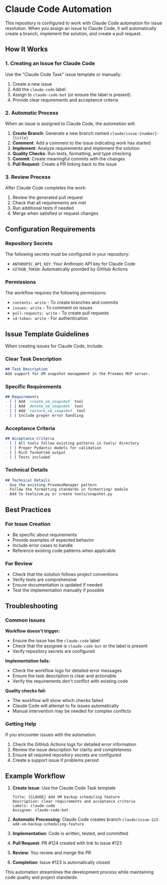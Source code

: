 # Claude Code Automation

This repository is configured to work with Claude Code automation for issue resolution. When you assign an issue to Claude Code, it will automatically create a branch, implement the solution, and create a pull request.

## How It Works

### 1. Creating an Issue for Claude Code

Use the "Claude Code Task" issue template or manually:

1. Create a new issue
2. Add the `claude-code` label
3. Assign to `claude-code-bot` (or ensure the label is present)
4. Provide clear requirements and acceptance criteria

### 2. Automatic Process

When an issue is assigned to Claude Code, the automation will:

1. **Create Branch**: Generate a new branch named `claude/issue-{number}-{title}`
2. **Comment**: Add a comment to the issue indicating work has started
3. **Implement**: Analyze requirements and implement the solution
4. **Quality Checks**: Run tests, formatting, and type checking
5. **Commit**: Create meaningful commits with the changes
6. **Pull Request**: Create a PR linking back to the issue

### 3. Review Process

After Claude Code completes the work:

1. Review the generated pull request
2. Check that all requirements are met
3. Run additional tests if needed
4. Merge when satisfied or request changes

## Configuration Requirements

### Repository Secrets

The following secrets must be configured in your repository:

- `ANTHROPIC_API_KEY`: Your Anthropic API key for Claude Code
- `GITHUB_TOKEN`: Automatically provided by GitHub Actions

### Permissions

The workflow requires the following permissions:
- `contents: write` - To create branches and commits
- `issues: write` - To comment on issues
- `pull-requests: write` - To create pull requests
- `id-token: write` - For authentication

## Issue Template Guidelines

When creating issues for Claude Code, include:

### Clear Task Description
```markdown
## Task Description
Add support for VM snapshot management in the Proxmox MCP server.
```

### Specific Requirements
```markdown
## Requirements
- [ ] Add `create_vm_snapshot` tool
- [ ] Add `delete_vm_snapshot` tool
- [ ] Add `restore_vm_snapshot` tool
- [ ] Include proper error handling
```

### Acceptance Criteria
```markdown
## Acceptance Criteria
- [ ] All tools follow existing patterns in tools/ directory
- [ ] Proper Pydantic models for validation
- [ ] Rich formatted output
- [ ] Tests included
```

### Technical Details
```markdown
## Technical Details
- Use the existing ProxmoxManager pattern
- Follow the formatting standards in formatting/ module
- Add to tools/vm.py or create tools/snapshot.py
```

## Best Practices

### For Issue Creation
- Be specific about requirements
- Provide examples of expected behavior
- Include error cases to handle
- Reference existing code patterns when applicable

### For Review
- Check that the solution follows project conventions
- Verify tests are comprehensive
- Ensure documentation is updated if needed
- Test the implementation manually if possible

## Troubleshooting

### Common Issues

**Workflow doesn't trigger:**
- Ensure the issue has the `claude-code` label
- Check that the assignee is `claude-code-bot` or the label is present
- Verify repository secrets are configured

**Implementation fails:**
- Check the workflow logs for detailed error messages
- Ensure the task description is clear and actionable
- Verify the requirements don't conflict with existing code

**Quality checks fail:**
- The workflow will show which checks failed
- Claude Code will attempt to fix issues automatically
- Manual intervention may be needed for complex conflicts

### Getting Help

If you encounter issues with the automation:

1. Check the GitHub Actions logs for detailed error information
2. Review the issue description for clarity and completeness
3. Ensure all required repository secrets are configured
4. Create a support issue if problems persist

## Example Workflow

1. **Create Issue**: Use the Claude Code Task template
   ```
   Title: [CLAUDE] Add VM backup scheduling feature
   Description: Clear requirements and acceptance criteria
   Labels: claude-code
   Assignee: claude-code-bot
   ```

2. **Automatic Processing**: Claude Code creates branch `claude/issue-123-add-vm-backup-scheduling-feature`

3. **Implementation**: Code is written, tested, and committed

4. **Pull Request**: PR #124 created with link to issue #123

5. **Review**: You review and merge the PR

6. **Completion**: Issue #123 is automatically closed

This automation streamlines the development process while maintaining code quality and project standards.